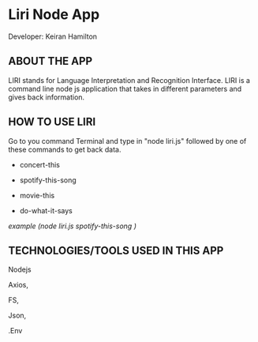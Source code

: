 # Liri Node App

Developer: Keiran Hamilton 

## ABOUT THE APP

LIRI stands for Language Interpretation and Recognition Interface. LIRI is a command line node js application
that takes in different parameters and gives back information.

## HOW TO USE LIRI

Go to you command Terminal and type in "node liri.js" followed by one of these commands to get back data.

* concert-this

* spotify-this-song

* movie-this

* do-what-it-says

 *example (node liri.js spotify-this-song <name of song>)*


## TECHNOLOGIES/TOOLS USED IN THIS APP

Nodejs

Axios, 

FS, 

Json, 

.Env 

